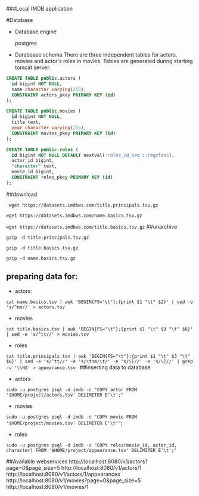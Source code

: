 ###Local IMDB application

#Database

- Database engine


    postgres

-  Databease schema
There are three independent tables for actors, movies and actor's roles
in movies. Tables are generated during starting tomcat server.

```sql
CREATE TABLE public.actors (
  id bigint NOT NULL,
  name character varying(255),
  CONSTRAINT actors_pkey PRIMARY KEY (id)
);
```
```sql
CREATE TABLE public.movies (
  id bigint NOT NULL,
  title text,
  year character varying(255),
  CONSTRAINT movies_pkey PRIMARY KEY (id)
);
```
```sql
CREATE TABLE public.roles (
  id bigint NOT NULL DEFAULT nextval('roles_id_seq'::regclass),
  actor_id bigint,
  "character" text,
  movie_id bigint,
  CONSTRAINT roles_pkey PRIMARY KEY (id)
);
```
##download

` wget https://datasets.imdbws.com/title.principals.tsv.gz`

  `wget https://datasets.imdbws.com/name.basics.tsv.gz`

   `wget https://datasets.imdbws.com/title.basics.tsv.gz`
##unarchive

`gzip -d title.principals.tsv.gz`

`gzip -d title.basics.tsv.gz`

`gzip -d name.basics.tsv.gz`

## preparing data for:
- actors:

`cat name.basics.tsv | awk 'BEGIN{FS="\t"};{print $1 "\t" $2}' | sed -e 's/^nm//' > actors.tsv`

- movies

`cat title.basics.tsv | awk 'BEGIN{FS="\t"};{print $1 "\t" $3 "\t" $6}' | sed -e 's/^tt//' > movies.tsv`

- roles

`cat title.principals.tsv | awk 'BEGIN{FS="\t"};{print $1 "\t" $3 "\t" $6}' | sed -e 's/^tt//' -e 's/\tnm/\t/' -e 's/\[//' -e 's/\]//' | grep -v '\\N$' > appearance.tsv
`
##inserting data to database

- actors

`sudo -u postgres psql -d imdb -c "COPY actor FROM '$HOME/project/actors.tsv' DELIMITER E'\t';"`

- movies

`sudo -u postgres psql -d imdb -c "COPY movie FROM '$HOME/project/movies.tsv' DELIMITER E'\t'"`;

- roles

`sudo -u postgres psql -d imdb -c "COPY roles(movie_id, actor_id, character) FROM '$HOME/project/appearance.tsv' DELIMITER E'\t';"`

##Available webservices
http://localhost:8080/v1/actors?page=0&page_size=5
http://localhost:8080/v1/actors/1
http://localhost:8080/v1/actors/1/appearances
http://localhost:8080/v1/movies?page=0&page_size=5
http://localhost:8080/v1/movies/1